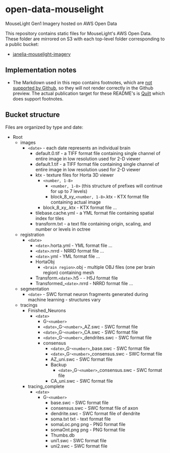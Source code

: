 # open-data-mouselight
MouseLight Gen1 Imagery hosted on AWS Open Data 

This repository contains static files for MouseLight's AWS Open Data. These folder are mirrored on S3 with each top-level folder corresponding to a public bucket:
* [janelia-mouselight-imagery](janelia-mouselight-imagery/README.md)

## Implementation notes

* The Markdown used in this repo contains footnotes, which are [not supported by Github](https://github.com/github/markup/issues/498), so they will not render correctly in the Github preview. The actual publication target for these README's is [Quilt](https://open.quiltdata.com/b/janelia-mouselight-imagery) which does support footnotes. 

## Bucket structure

Files are organized by type and date:

* Root
    * images
        * `<date>` - each date represents an individual brain
            * default.0.tif - a TIFF format file containing single channel of entire image in low resolution used for 2-D viewer
            * default.1.tif - a TIFF format file containing single channel of entire image in low resolution used for 2-D viewer
            * ktx - texture files for Horta 3D viewer
                * `<number, 1-8>`
                    * `<number, 1-8>` (this structure of prefixes will continue for up to 7 levels)
                    * block_8_xy_`<number, 1-8>`.ktx - KTX format file containing actual image
                * block_8_xy_.ktx - KTX format file ...
            * tilebase.cache.yml - a YML format file containing spatial index for tiles
            * transform.txt - a text file containing origin, scaling, and number or levels in octree
    * registration
        * `<date>`
            * `<date>`.horta.yml - YML format file ...
            * `<date>`.nrrd - NRRD format file ...
            * `<date>`.yml - YML format file ...
            * HortaObj
                * `<brain region>`.obj - multiple OBJ files (one per brain region) containing mesh
            * Transform.`<date>`.h5 - - H5J format file
            * Transformed_`<date>`.nrrd - NRRD format file ...
    * segmentation
        * `<date>` - SWC format neuron fragments generated during machine learning - structures vary
    * tracings
        * Finished_Neurons
            * `<date>`
                * G-`<number>`
                * `<date>`_G-`<number>`_AZ.swc - SWC format file
                * `<date>`_G-`<number>`_CA.swc - SWC format file
                * `<date>`_G-`<number>`_dendrites.swc - SWC format file
                * consensus
                    * `<date>`_G-`<number>`_base.swc - SWC format file
                    * `<date>`_G-`<number>`_consensus.swc - SWC format file
                    * AZ_uni.swc - SWC format file
                    * Backup
                        * `<date>`_G-`<number>`_consensus.swc - SWC format file
                    * CA_uni.swc - SWC format file
        * tracing_complete
            * `<date>`
                * G-`<number>`
                    * base.swc - SWC format file
                    * consensus.swc - SWC format file of axon
                    * dendrite.swc - SWC format file of dendrite
                    * soma.txt	txt - text format file
                    * somaLoc.png	png - PNG format file
                    * somaOnt.png	png - PNG format file
                    * Thumbs.db
                    * uni1.swc - SWC format file
                    * uni2.swc - SWC format file
